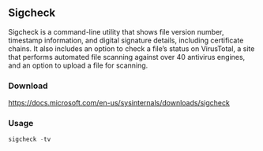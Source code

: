 ## Sigcheck
Sigcheck is a command-line utility that shows file version number, timestamp information, and digital signature details, including certificate chains. It also includes an option to check a file’s status on VirusTotal, a site that performs automated file scanning against over 40 antivirus engines, and an option to upload a file for scanning.
### Download
https://docs.microsoft.com/en-us/sysinternals/downloads/sigcheck

### Usage
```powershell
sigcheck -tv
```